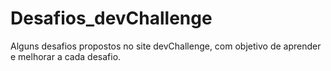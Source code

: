 # Desafios_devChallenge
Alguns desafios propostos no site devChallenge, com objetivo de aprender e melhorar a cada desafio.
